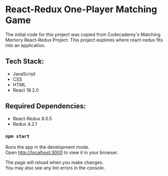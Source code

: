 # React-Redux One-Player Matching Game

The initial code for this project was copied from Codecademy's Matching Memory React-Redux Project. This project explores where react-redux fits into an application.

## Tech Stack:
<ul>
<li>JavaScript</li>
<li>CSS</li>
<li>HTML</li>
<li>React 18.2.0</li>
</ul>

## Required Dependencies:
<ul>
<li>React-Redux 8.0.5</li>
<li>Redux 4.2.1</li>
</ul>

### `npm start`

Runs the app in the development mode.\
Open [http://localhost:3000](http://localhost:3000) to view it in your browser.

The page will reload when you make changes.\
You may also see any lint errors in the console.